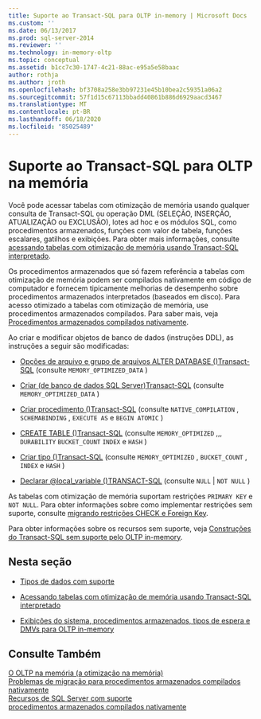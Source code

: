 ```yaml
---
title: Suporte ao Transact-SQL para OLTP in-memory | Microsoft Docs
ms.custom: ''
ms.date: 06/13/2017
ms.prod: sql-server-2014
ms.reviewer: ''
ms.technology: in-memory-oltp
ms.topic: conceptual
ms.assetid: b1cc7c30-1747-4c21-88ac-e95a5e58baac
author: rothja
ms.author: jroth
ms.openlocfilehash: bf3708a258e3bb97231e45b10bea2c59351a06a2
ms.sourcegitcommit: 57f1d15c67113bbadd40861b886d6929aacd3467
ms.translationtype: MT
ms.contentlocale: pt-BR
ms.lasthandoff: 06/18/2020
ms.locfileid: "85025489"
---
```

# <a name="transact-sql-support-for-in-memory-oltp"></a>Suporte ao Transact-SQL para OLTP na memória
  Você pode acessar tabelas com otimização de memória usando qualquer consulta de Transact-SQL ou operação DML (SELEÇÃO, INSERÇÃO, ATUALIZAÇÃO ou EXCLUSÃO), lotes ad hoc e os módulos SQL, como procedimentos armazenados, funções com valor de tabela, funções escalares, gatilhos e exibições. Para obter mais informações, consulte [acessando tabelas com otimização de memória usando Transact-SQL interpretado](accessing-memory-optimized-tables-using-interpreted-transact-sql.md).  
  
 Os procedimentos armazenados que só fazem referência a tabelas com otimização de memória podem ser compilados nativamente em código de computador e fornecem tipicamente melhorias de desempenho sobre procedimentos armazenados interpretados (baseados em disco). Para acesso otimizado a tabelas com otimização de memória, use procedimentos armazenados compilados. Para saber mais, veja [Procedimentos armazenados compilados nativamente](natively-compiled-stored-procedures.md).  
  
 Ao criar e modificar objetos de banco de dados (instruções DDL), as instruções a seguir são modificadas:  
  
-   [Opções de arquivo e grupo de arquivos ALTER DATABASE &#40;&#41;Transact-SQL](/sql/t-sql/statements/alter-database-transact-sql-file-and-filegroup-options) (consulte `MEMORY_OPTIMIZED_DATA` )  
  
-   [Criar &#40;de banco de dados SQL Server&#41;Transact-SQL](/sql/t-sql/statements/create-database-sql-server-transact-sql) (consulte `MEMORY_OPTIMIZED_DATA` )  
  
-   [Criar procedimento &#40;&#41;Transact-SQL](/sql/t-sql/statements/create-procedure-transact-sql) (consulte `NATIVE_COMPILATION` , `SCHEMABINDING` , `EXECUTE AS` e `BEGIN ATOMIC` )  
  
-   [CREATE TABLE &#40;&#41;Transact-SQL](/sql/t-sql/statements/create-table-transact-sql) (consulte `MEMORY_OPTIMIZED` ,,, `DURABILITY` `BUCKET_COUNT` `INDEX` e `HASH` )  
  
-   [Criar tipo &#40;&#41;Transact-SQL](/sql/t-sql/statements/create-type-transact-sql) (consulte `MEMORY_OPTIMIZED` , `BUCKET_COUNT` , `INDEX` e `HASH` )  
  
-   [Declarar @local_variable &#40;&#41;TRANSACT-SQL](/sql/t-sql/language-elements/declare-local-variable-transact-sql) (consulte `NULL`  |  `NOT NULL` )  
  
 As tabelas com otimização de memória suportam restrições `PRIMARY KEY` e `NOT NULL`. Para obter informações sobre como implementar restrições sem suporte, consulte [migrando restrições CHECK e Foreign Key](../../database-engine/migrating-check-and-foreign-key-constraints.md).  
  
 Para obter informações sobre os recursos sem suporte, veja [Construções do Transact-SQL sem suporte pelo OLTP in-memory](transact-sql-constructs-not-supported-by-in-memory-oltp.md).  
  
## <a name="in-this-section"></a>Nesta seção  
  
-   [Tipos de dados com suporte](supported-data-types-for-in-memory-oltp.md)  
  
-   [Acessando tabelas com otimização de memória usando Transact-SQL interpretado](accessing-memory-optimized-tables-using-interpreted-transact-sql.md)  
  
-   [Exibições do sistema, procedimentos armazenados, tipos de espera e DMVs para OLTP in-memory](../../database-engine/system-views-stored-procedures-dmvs-and-wait-types-for-in-memory-oltp.md)  
  
## <a name="see-also"></a>Consulte Também  
 [O OLTP na memória &#40;a otimização na memória&#41;](in-memory-oltp-in-memory-optimization.md)   
 [Problemas de migração para procedimentos armazenados compilados nativamente](migration-issues-for-natively-compiled-stored-procedures.md)   
 [Recursos de SQL Server com suporte](unsupported-sql-server-features-for-in-memory-oltp.md)   
 [procedimentos armazenados compilados nativamente](natively-compiled-stored-procedures.md)  
  
  

